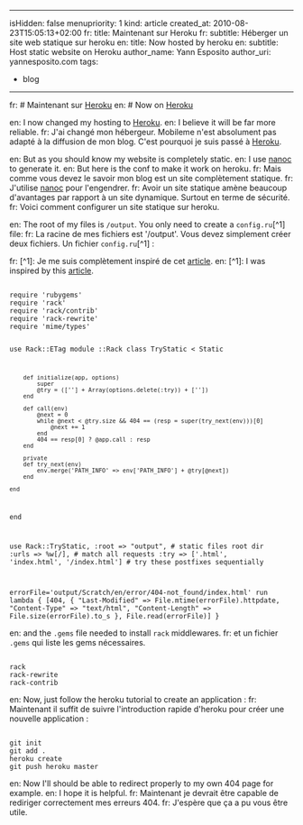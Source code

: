 -----
isHidden:       false
menupriority:   1
kind:           article
created_at:     2010-08-23T15:05:13+02:00
fr: title: Maintenant sur Heroku
fr: subtitle: Héberger un site web statique sur heroku
en: title: Now hosted by heroku
en: subtitle: Host static website on Heroku
author_name: Yann Esposito
author_uri: yannesposito.com
tags:
  - blog
-----
fr: # Maintenant sur [Heroku](http://heroku.com)
en: # Now on [Heroku](http://heroku.com)

en: I now changed my hosting to [Heroku](http://heroku.com). 
en: I believe it will be far more reliable.
fr: J'ai changé mon hébergeur. Mobileme n'est absolument pas adapté à la diffusion de mon blog. C'est pourquoi je suis passé à [Heroku](http://heroku.com).

en: But as you should know my website is completely static.
en: I use [nanoc](http://nanoc.stoneship.org/) to generate it.
en: But here is the conf to make it work on heroku.
fr: Mais comme vous devez le savoir mon blog est un site complètement statique.
fr: J'utilise [nanoc](http://nanoc.stoneship.org/) pour l'engendrer.
fr: Avoir un site statique amène beaucoup d'avantages par rapport à un site dynamique. Surtout en terme de sécurité.
fr: Voici comment configurer un site statique sur heroku.

en: The root of my files is `/output`. You only need to create a `config.ru`[^1] file:
fr: La racine de mes fichiers est '/output'. Vous devez simplement créer deux fichiers. Un fichier `config.ru`[^1] :

fr: [^1]: Je me suis complètement inspiré de cet [article](http://gmarik.info/blog/2010/05/10/blogging-with-jekyll-and-heroku-for-free).
en: [^1]: I was inspired by this [article](http://gmarik.info/blog/2010/05/10/blogging-with-jekyll-and-heroku-for-free). 

<code class="ruby" file="config.ru">
require 'rubygems'
require 'rack'
require 'rack/contrib'
require 'rack-rewrite'
require 'mime/types'

use Rack::ETag
module ::Rack
    class TryStatic < Static

        def initialize(app, options)
            super
            @try = ([''] + Array(options.delete(:try)) + [''])
        end

        def call(env)
            @next = 0
            while @next < @try.size && 404 == (resp = super(try_next(env)))[0] 
                @next += 1
            end
            404 == resp[0] ? @app.call : resp
        end

        private
        def try_next(env)
            env.merge('PATH_INFO' => env['PATH_INFO'] + @try[@next])
        end

    end
end

use Rack::TryStatic, 
    :root => "output",                              # static files root dir
    :urls => %w[/],                                 # match all requests 
    :try => ['.html', 'index.html', '/index.html']  # try these postfixes sequentially

errorFile='output/Scratch/en/error/404-not_found/index.html'
run lambda { [404, {
                "Last-Modified"  => File.mtime(errorFile).httpdate,
                "Content-Type"   => "text/html",
                "Content-Length" => File.size(errorFile).to_s
            }, File.read(errorFile)] }
</code>


en: and the `.gems` file needed to install `rack` middlewares.
fr: et un fichier `.gems` qui liste les gems nécessaires.

<code class="ruby" file=".gems">
rack
rack-rewrite
rack-contrib
</code>

en: Now, just follow the heroku tutorial to create an application :
fr: Maintenant il suffit de suivre l'introduction rapide d'heroku pour créer une nouvelle application :

<code class="zsh">
git init
git add .
heroku create
git push heroku master
</code>

en: Now I'll should be able to redirect properly to my own 404 page for example.
en: I hope it is helpful.
fr: Maintenant je devrait être capable de rediriger correctement mes erreurs 404.
fr: J'espère que ça a pu vous être utile.
